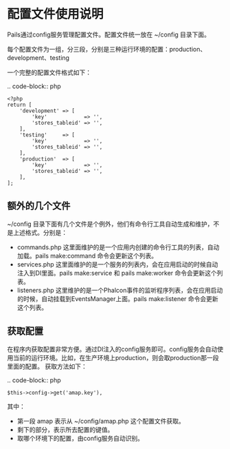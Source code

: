 配置文件使用说明
==============

Pails通过config服务管理配置文件。配置文件统一放在 ~/config 目录下面。

每个配置文件为一组，分三段，分别是三种运行环境的配置：production、development、testing

一个完整的配置文件格式如下：

.. code-block:: php

    <?php
    return [
        'development' => [
            'key'            => '',
            'stores_tableid' => '',
        ],
        'testing'     => [
            'key'            => '',
            'stores_tableid' => '',
        ],
        'production'  => [
            'key'            => '',
            'stores_tableid' => '', 
        ],
    ];

额外的几个文件
------------
~/config 目录下面有几个文件是个例外，他们有命令行工具自动生成和维护，不是上述格式。分别是：
* commands.php 这里面维护的是一个应用内创建的命令行工具的列表，自动加载。pails make:command 命令会更新这个列表。
* services.php 这里面维护的是一个服务的列表内，会在应用启动的时候自动注入到DI里面。pails make:service 和 pails make:worker 命令会更新这个列表。
* listeners.php 这里维护的是一个Phalcon事件的监听程序列表，会在应用启动的时候，自动挂载到EventsManager上面。pails make:listener 命令会更新这个列表。

获取配置
-------
在程序内获取配置非常方便。通过DI注入的config服务即可。config服务会自动使用当前的运行环境。比如，在生产环境上production，则会取production那一段里面的配置。
获取方法如下：

.. code-block:: php

    $this->config->get('amap.key'),

其中：
* 第一段 amap 表示从 ~/config/amap.php 这个配置文件获取。
* 剩下的部分，表示所去配置的键值。
* 取哪个环境下的配置，由config服务自动识别。